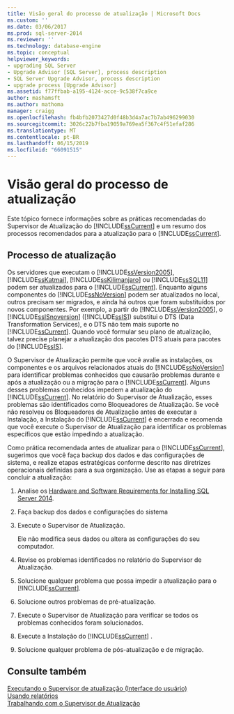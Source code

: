 ```yaml
---
title: Visão geral do processo de atualização | Microsoft Docs
ms.custom: ''
ms.date: 03/06/2017
ms.prod: sql-server-2014
ms.reviewer: ''
ms.technology: database-engine
ms.topic: conceptual
helpviewer_keywords:
- upgrading SQL Server
- Upgrade Advisor [SQL Server], process description
- SQL Server Upgrade Advisor, process description
- upgrade process [Upgrade Advisor]
ms.assetid: f77ffbab-a195-4124-acce-9c538f7ca9ce
author: mashamsft
ms.author: mathoma
manager: craigg
ms.openlocfilehash: fb4bfb2073427d0f48b3d4a7ac7b7ab496299030
ms.sourcegitcommit: 3026c22b7fba19059a769ea5f367c4f51efaf286
ms.translationtype: MT
ms.contentlocale: pt-BR
ms.lasthandoff: 06/15/2019
ms.locfileid: "66091515"
---
```

# <a name="upgrade-process-overview"></a>Visão geral do processo de atualização
  Este tópico fornece informações sobre as práticas recomendadas do Supervisor de Atualização do [!INCLUDE[ssCurrent](../../includes/sscurrent-md.md)] e um resumo dos processos recomendados para a atualização para o [!INCLUDE[ssCurrent](../../includes/sscurrent-md.md)].  
  
## <a name="upgrade-process"></a>Processo de atualização  
 Os servidores que executam o [!INCLUDE[ssVersion2005](../../includes/ssversion2005-md.md)], [!INCLUDE[ssKatmai](../../includes/sskatmai-md.md)], [!INCLUDE[ssKilimanjaro](../../includes/sskilimanjaro-md.md)] ou [!INCLUDE[ssSQL11](../../includes/sssql11-md.md)] podem ser atualizados para o [!INCLUDE[ssCurrent](../../includes/sscurrent-md.md)]. Enquanto alguns componentes do [!INCLUDE[ssNoVersion](../../includes/ssnoversion-md.md)] podem ser atualizados no local, outros precisam ser migrados, e ainda há outros que foram substituídos por novos componentes. Por exemplo, a partir do [!INCLUDE[ssVersion2005](../../includes/ssversion2005-md.md)], o [!INCLUDE[ssISnoversion](../../includes/ssisnoversion-md.md)] ([!INCLUDE[ssIS](../../includes/ssis-md.md)]) substitui o DTS (Data Transformation Services), e o DTS não tem mais suporte no [!INCLUDE[ssCurrent](../../includes/sscurrent-md.md)]. Quando você formular seu plano de atualização, talvez precise planejar a atualização dos pacotes DTS atuais para pacotes do [!INCLUDE[ssIS](../../includes/ssis-md.md)].  
  
 O Supervisor de Atualização permite que você avalie as instalações, os componentes e os arquivos relacionados atuais do [!INCLUDE[ssNoVersion](../../includes/ssnoversion-md.md)] para identificar problemas conhecidos que causarão problemas durante e após a atualização ou a migração para o [!INCLUDE[ssCurrent](../../includes/sscurrent-md.md)]. Alguns desses problemas conhecidos impedem a atualização do [!INCLUDE[ssCurrent](../../includes/sscurrent-md.md)]. No relatório do Supervisor de Atualização, esses problemas são identificados como Bloqueadores de Atualização. Se você não resolveu os Bloqueadores de Atualização antes de executar a Instalação, a Instalação do [!INCLUDE[ssCurrent](../../includes/sscurrent-md.md)] é encerrada e recomenda que você execute o Supervisor de Atualização para identificar os problemas específicos que estão impedindo a atualização.  
  
 Como prática recomendada antes de atualizar para o [!INCLUDE[ssCurrent](../../includes/sscurrent-md.md)], sugerimos que você faça backup dos dados e das configurações de sistema, e realize etapas estratégicas conforme descrito nas diretrizes operacionais definidas para a sua organização. Use as etapas a seguir para concluir a atualização:  
  
1.  Analise os [Hardware and Software Requirements for Installing SQL Server 2014](hardware-and-software-requirements-for-installing-sql-server.md).  
  
2.  Faça backup dos dados e configurações do sistema  
  
3.  Execute o Supervisor de Atualização.  
  
     Ele não modifica seus dados ou altera as configurações do seu computador.  
  
4.  Revise os problemas identificados no relatório do Supervisor de Atualização.  
  
5.  Solucione qualquer problema que possa impedir a atualização para o [!INCLUDE[ssCurrent](../../includes/sscurrent-md.md)].  
  
6.  Solucione outros problemas de pré-atualização.  
  
7.  Execute o Supervisor de Atualização para verificar se todos os problemas conhecidos foram solucionados.  
  
8.  Execute a Instalação do [!INCLUDE[ssCurrent](../../includes/sscurrent-md.md)] .  
  
9. Solucione qualquer problema de pós-atualização e de migração.  
  
## <a name="see-also"></a>Consulte também  
 [Executando o Supervisor de atualização &#40;Interface do usuário&#41;](../../../2014/sql-server/install/running-upgrade-advisor-user-interface.md)   
 [Usando relatórios](../../../2014/sql-server/install/using-reports.md)   
 [Trabalhando com o Supervisor de Atualização](../../../2014/sql-server/install/working-with-upgrade-advisor.md)  
  
  

